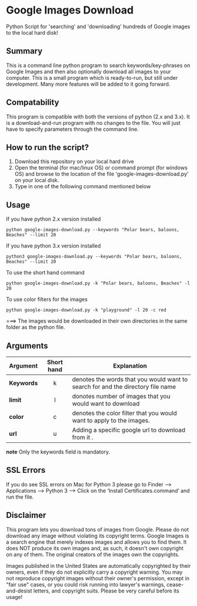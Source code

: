 # Google Images Download
Python Script for 'searching' and 'downloading' hundreds of Google images to the local hard disk!

## Summary
This is a command line python program to search keywords/key-phrases on Google Images and then also optionally download all images to your computer. This is a small program which is ready-to-run, but still under development. Many more features will be added to it going forward.

## Compatability
This program is compatible with both the versions of python (2.x and 3.x). It is a download-and-run program with no changes to the file. You will just have to specify parameters through the command line.

## How to run the script?
1. Download this repository on your local hard drive
2. Open the terminal (for mac/linux OS) or command prompt (for windows OS) and browse to the location of the file 'google-images-download.py' on your local disk.
3. Type in one of the following command mentioned below

## Usage
If you have python 2.x version installed

`python google-images-download.py --keywords "Polar bears, baloons, Beaches" --limit 20`

If you have python 3.x version installed

`python3 google-images-download.py --keywords "Polar bears, baloons, Beaches" --limit 20`

To use the short hand command

`python google-images-download.py -k "Polar bears, baloons, Beaches" -l 20`

To use color filters for the images

`python google-images-download.py -k "playground" -l 20 -c red`

===> The images would be downloaded in their own directories in the same folder as the python file.

## Arguments 

| Argument  | Short hand | Explanation |
| --- | :---: | --- |
|**Keywords**| k | denotes the words that you would want to search for and the directory file name |
|**limit** | l |donotes number of images that you would want to download  |
|**color** | c |denotes the color filter that you would want to apply to the images.|
|**url** | u |Adding a specific google url to download from it .|

**note** Only the keywords field is mandatory.


## SSL Errors
If you do see SSL errors on Mac for Python 3 please go to Finder —> Applications —> Python 3 —> Click on the ‘Install Certificates.command’ and run the file.

## Disclaimer
This program lets you download tons of images from Google. Please do not download any image without violating its copyright terms. Google Images is a search engine that merely indexes images and allows you to find them.  It does NOT produce its own images and, as such, it doesn't own copyright on any of them.  The original creators of the images own the copyrights.  

Images published in the United States are automatically copyrighted by their owners, even if they do not explicitly carry a copyright warning.  You may not reproduce copyright images without their owner's permission, except in "fair use" cases, or you could risk running into lawyer's warnings, cease-and-desist letters, and copyright suits. Please be very careful before its usage!
